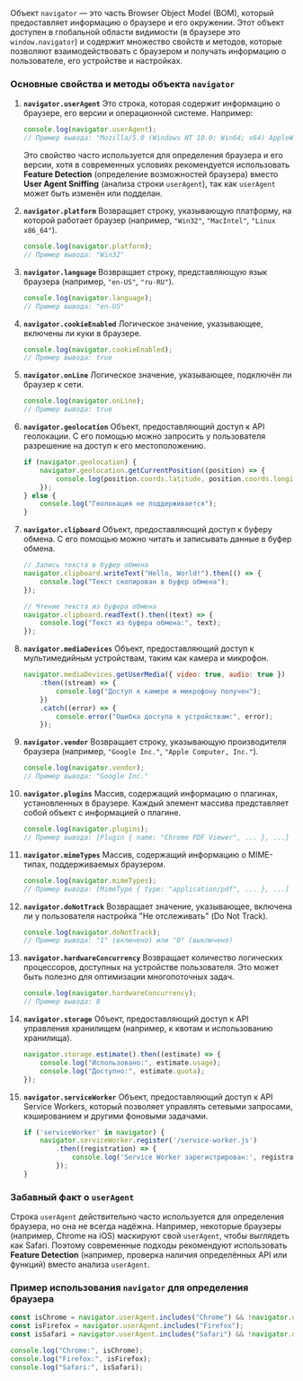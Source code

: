 Объект `navigator` — это часть Browser Object Model (BOM), который предоставляет информацию о браузере и его окружении. Этот объект доступен в глобальной области видимости (в браузере это `window.navigator`) и содержит множество свойств и методов, которые позволяют взаимодействовать с браузером и получать информацию о пользователе, его устройстве и настройках.

### Основные свойства и методы объекта `navigator`

1. **`navigator.userAgent`**
   Это строка, которая содержит информацию о браузере, его версии и операционной системе. Например:
   ```javascript
   console.log(navigator.userAgent);
   // Пример вывода: "Mozilla/5.0 (Windows NT 10.0; Win64; x64) AppleWebKit/537.36 (KHTML, like Gecko) Chrome/91.0.4472.124 Safari/537.36"
   ```
   Это свойство часто используется для определения браузера и его версии, хотя в современных условиях рекомендуется использовать **Feature Detection** (определение возможностей браузера) вместо **User Agent Sniffing** (анализа строки `userAgent`), так как `userAgent` может быть изменён или подделан.

2. **`navigator.platform`**
   Возвращает строку, указывающую платформу, на которой работает браузер (например, `"Win32"`, `"MacIntel"`, `"Linux x86_64"`).

   ```javascript
   console.log(navigator.platform);
   // Пример вывода: "Win32"
   ```

3. **`navigator.language`**
   Возвращает строку, представляющую язык браузера (например, `"en-US"`, `"ru-RU"`).

   ```javascript
   console.log(navigator.language);
   // Пример вывода: "en-US"
   ```

4. **`navigator.cookieEnabled`**
   Логическое значение, указывающее, включены ли куки в браузере.

   ```javascript
   console.log(navigator.cookieEnabled);
   // Пример вывода: true
   ```

5. **`navigator.onLine`**
   Логическое значение, указывающее, подключён ли браузер к сети.

   ```javascript
   console.log(navigator.onLine);
   // Пример вывода: true
   ```

6. **`navigator.geolocation`**
   Объект, предоставляющий доступ к API геолокации. С его помощью можно запросить у пользователя разрешение на доступ к его местоположению.

   ```javascript
   if (navigator.geolocation) {
       navigator.geolocation.getCurrentPosition((position) => {
           console.log(position.coords.latitude, position.coords.longitude);
       });
   } else {
       console.log("Геолокация не поддерживается");
   }
   ```

7. **`navigator.clipboard`**
   Объект, предоставляющий доступ к буферу обмена. С его помощью можно читать и записывать данные в буфер обмена.

   ```javascript
   // Запись текста в буфер обмена
   navigator.clipboard.writeText("Hello, World!").then(() => {
       console.log("Текст скопирован в буфер обмена");
   });

   // Чтение текста из буфера обмена
   navigator.clipboard.readText().then((text) => {
       console.log("Текст из буфера обмена:", text);
   });
   ```

8. **`navigator.mediaDevices`**
   Объект, предоставляющий доступ к мультимедийным устройствам, таким как камера и микрофон.

   ```javascript
   navigator.mediaDevices.getUserMedia({ video: true, audio: true })
       .then((stream) => {
           console.log("Доступ к камере и микрофону получен");
       })
       .catch((error) => {
           console.error("Ошибка доступа к устройствам:", error);
       });
   ```

9. **`navigator.vendor`**
   Возвращает строку, указывающую производителя браузера (например, `"Google Inc."`, `"Apple Computer, Inc."`).

   ```javascript
   console.log(navigator.vendor);
   // Пример вывода: "Google Inc."
   ```

10. **`navigator.plugins`**
    Массив, содержащий информацию о плагинах, установленных в браузере. Каждый элемент массива представляет собой объект с информацией о плагине.

    ```javascript
    console.log(navigator.plugins);
    // Пример вывода: [Plugin { name: "Chrome PDF Viewer", ... }, ...]
    ```

11. **`navigator.mimeTypes`**
    Массив, содержащий информацию о MIME-типах, поддерживаемых браузером.

    ```javascript
    console.log(navigator.mimeTypes);
    // Пример вывода: [MimeType { type: "application/pdf", ... }, ...]
    ```

12. **`navigator.doNotTrack`**
    Возвращает значение, указывающее, включена ли у пользователя настройка "Не отслеживать" (Do Not Track).

    ```javascript
    console.log(navigator.doNotTrack);
    // Пример вывода: "1" (включено) или "0" (выключено)
    ```

13. **`navigator.hardwareConcurrency`**
    Возвращает количество логических процессоров, доступных на устройстве пользователя. Это может быть полезно для оптимизации многопоточных задач.

    ```javascript
    console.log(navigator.hardwareConcurrency);
    // Пример вывода: 8
    ```

14. **`navigator.storage`**
    Объект, предоставляющий доступ к API управления хранилищем (например, к квотам и использованию хранилища).

    ```javascript
    navigator.storage.estimate().then((estimate) => {
        console.log("Использовано:", estimate.usage);
        console.log("Доступно:", estimate.quota);
    });
    ```

15. **`navigator.serviceWorker`**
    Объект, предоставляющий доступ к API Service Workers, который позволяет управлять сетевыми запросами, кэшированием и другими фоновыми задачами.

    ```javascript
    if ('serviceWorker' in navigator) {
        navigator.serviceWorker.register('/service-worker.js')
            .then((registration) => {
                console.log('Service Worker зарегистрирован:', registration);
            });
    }
    ```

### Забавный факт о `userAgent`
Строка `userAgent` действительно часто используется для определения браузера, но она не всегда надёжна. Например, некоторые браузеры (например, Chrome на iOS) маскируют свой `userAgent`, чтобы выглядеть как Safari. Поэтому современные подходы рекомендуют использовать **Feature Detection** (например, проверка наличия определённых API или функций) вместо анализа `userAgent`.

### Пример использования `navigator` для определения браузера
```javascript
const isChrome = navigator.userAgent.includes("Chrome") && !navigator.userAgent.includes("Edg");
const isFirefox = navigator.userAgent.includes("Firefox");
const isSafari = navigator.userAgent.includes("Safari") && !navigator.userAgent.includes("Chrome");

console.log("Chrome:", isChrome);
console.log("Firefox:", isFirefox);
console.log("Safari:", isSafari);
```
